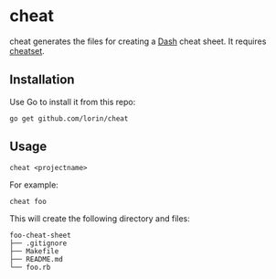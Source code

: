 # cheat

cheat generates the files for creating a [Dash][1] cheat sheet. It requires
[cheatset][2].

## Installation

Use Go to install it from this repo: 

    go get github.com/lorin/cheat

## Usage

    cheat <projectname>

For example:

    cheat foo

This will create the following directory and files:

```
foo-cheat-sheet
├── .gitignore
├── Makefile
├── README.md
└── foo.rb
```

[1]: https://kapeli.com/dash
[2]: https://github.com/Kapeli/cheatset
